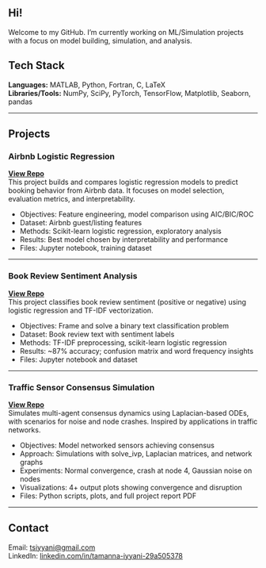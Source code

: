 ## Hi!

Welcome to my GitHub. I’m currently working on ML/Simulation projects with a focus on model building, simulation, and analysis. 

## Tech Stack

**Languages:** MATLAB, Python, Fortran, C, LaTeX  
**Libraries/Tools:** NumPy, SciPy, PyTorch, TensorFlow, Matplotlib, Seaborn, pandas

---

## Projects

### Airbnb Logistic Regression  
**[View Repo](https://github.com/tamannaiyyani/airbnb-logistic-regression)**  
This project builds and compares logistic regression models to predict booking behavior from Airbnb data. It focuses on model selection, evaluation metrics, and interpretability.

- Objectives: Feature engineering, model comparison using AIC/BIC/ROC
- Dataset: Airbnb guest/listing features
- Methods: Scikit-learn logistic regression, exploratory analysis
- Results: Best model chosen by interpretability and performance
- Files: Jupyter notebook, training dataset

---

### Book Review Sentiment Analysis  
**[View Repo](https://github.com/tamannaiyyani/book-review-sentiment-analysis)**  
This project classifies book review sentiment (positive or negative) using logistic regression and TF-IDF vectorization.

- Objectives: Frame and solve a binary text classification problem
- Dataset: Book review text with sentiment labels
- Methods: TF-IDF preprocessing, scikit-learn logistic regression
- Results: ~87% accuracy; confusion matrix and word frequency insights
- Files: Jupyter notebook and dataset

---

### Traffic Sensor Consensus Simulation  
**[View Repo](https://github.com/tamannaiyyani/traffic-sensor-consensus-simulation)**  
Simulates multi-agent consensus dynamics using Laplacian-based ODEs, with scenarios for noise and node crashes. Inspired by applications in traffic networks.

- Objectives: Model networked sensors achieving consensus
- Approach: Simulations with solve_ivp, Laplacian matrices, and network graphs
- Experiments: Normal convergence, crash at node 4, Gaussian noise on nodes
- Visualizations: 4+ output plots showing convergence and disruption
- Files: Python scripts, plots, and full project report PDF

---

## Contact

Email: tsiyyani@gmail.com  
LinkedIn: [linkedin.com/in/tamanna-iyyani-29a505378](https://www.linkedin.com/in/tamanna-iyyani-29a505378/)


